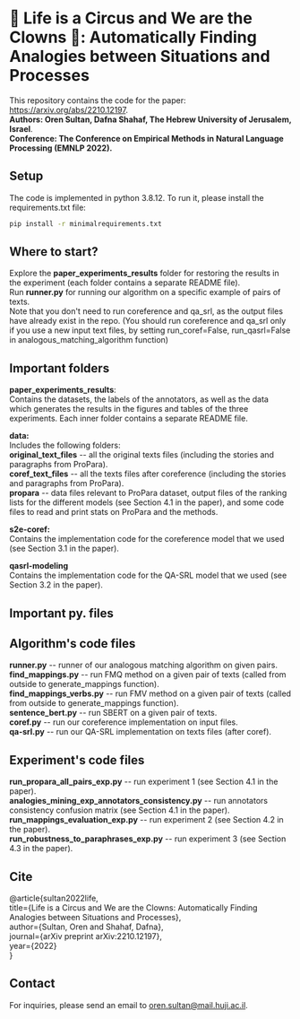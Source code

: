 

# 🎪 Life is a Circus and We are the Clowns 🤡: Automatically Finding Analogies between Situations and Processes 
This repository contains the code for the paper: https://arxiv.org/abs/2210.12197. </br>
**Authors: Oren Sultan, Dafna Shahaf, The Hebrew University of Jerusalem, Israel**. </br>
**Conference: The Conference on Empirical Methods in Natural Language Processing (EMNLP 2022).** </br>



## Setup
The code is implemented in python 3.8.12. To run it, please install the requirements.txt file:
```bash
pip install -r minimalrequirements.txt
```

## Where to start?
Explore the **paper_experiments_results** folder for restoring the results in the experiment 
(each folder contains a separate README file). <br/>
Run **runner.py** for running our algorithm on a specific example of pairs of texts. <br/>
Note that you don't need to run coreference and qa_srl, as the output files have already exist in the repo. 
(You should run coreference and qa_srl only if you use a new input text files, 
by setting run_coref=False, run_qasrl=False in analogous_matching_algorithm function)

## Important folders

**paper_experiments_results**:<br/>
Contains the datasets, the labels of the annotators, as well as the data which generates the results in the figures 
and tables of the three experiments. Each inner folder contains a separate README file.<br/>

**data:**<br/>
Includes the following folders:<br/>
**original_text_files** -- all the original texts files (including the stories and paragraphs from ProPara).<br/>
**coref_text_files** -- all the texts files after coreference (including the stories and paragraphs from ProPara).<br/>
**propara** -- data files relevant to ProPara dataset, output files of the ranking lists for the different models 
   (see Section 4.1 in the paper), and some code files to read and print stats on ProPara and the methods.<br/>
   
**s2e-coref:**<br/>
Contains the implementation code for the coreference model that we used (see Section 3.1 in the paper).<br/>

**qasrl-modeling**<br/>
Contains the implementation code for the QA-SRL model that we used (see Section 3.2 in the paper).<br/>

## Important py. files

## Algorithm's code files
**runner.py** -- runner of our analogous matching algorithm on given pairs.<br/>
**find_mappings.py** -- run FMQ method on a given pair of texts  (called from outside to generate_mappings function).<br/>
**find_mappings_verbs.py** -- run FMV method on a given pair of texts (called from outside to generate_mappings function).\
**sentence_bert.py** -- run SBERT on a given pair of texts.<br/>
**coref.py** -- run our coreference implementation on input files.<br/>
**qa-srl.py** -- run our QA-SRL implementation on texts files (after coref).<br/>

## Experiment's code files
**run_propara_all_pairs_exp.py** -- run experiment 1 (see Section 4.1 in the paper).<br/>
**analogies_mining_exp_annotators_consistency.py** -- run annotators consistency confusion matrix 
(see Section 4.1 in the paper).<br/>
**run_mappings_evaluation_exp.py** -- run experiment 2 (see Section 4.2 in the paper).<br/>
**run_robustness_to_paraphrases_exp.py** -- run experiment 3 (see Section 4.3 in the paper).<br/>

## Cite
@article{sultan2022life, <br/>
  title={Life is a Circus and We are the Clowns: Automatically Finding Analogies between Situations and Processes}, <br/>
  author={Sultan, Oren and Shahaf, Dafna}, <br/>
  journal={arXiv preprint arXiv:2210.12197}, <br/>
  year={2022} <br/>
}



## Contact
For inquiries, please send an email to oren.sultan@mail.huji.ac.il.